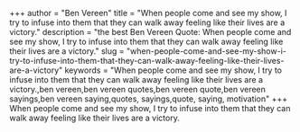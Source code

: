 +++
author = "Ben Vereen"
title = "When people come and see my show, I try to infuse into them that they can walk away feeling like their lives are a victory."
description = "the best Ben Vereen Quote: When people come and see my show, I try to infuse into them that they can walk away feeling like their lives are a victory."
slug = "when-people-come-and-see-my-show-i-try-to-infuse-into-them-that-they-can-walk-away-feeling-like-their-lives-are-a-victory"
keywords = "When people come and see my show, I try to infuse into them that they can walk away feeling like their lives are a victory.,ben vereen,ben vereen quotes,ben vereen quote,ben vereen sayings,ben vereen saying,quotes, sayings,quote, saying, motivation"
+++
When people come and see my show, I try to infuse into them that they can walk away feeling like their lives are a victory.
